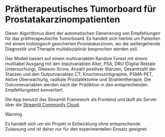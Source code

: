 # Prätherapeutisches Tumorboard für Prostatakarzinompatienten

Dieser Algorithmus dient der automatischen Generierung von Empfehlungen für das prätherapeutische Tumorboard.
Es handelt sich hierbei um Patienten mit einem histologisch gesicherten Prostatakarzinom, wo die weitergehende Diagnostik und Therapie multidisziplinär besprochen werden soll.

Das Modell basiert auf einem multivariablen Random Forest mit einem multilabel Ausgang mit den Inputvariablen Alter, PSA, DRU (Digital Rektale Untersuchung), Gleason-Score, Anzahl positiver Stanzen, Gesamtzahl der Stanzen
und den Outputvariablen CT, Knochenszintigraphie, PSMA-PET, Aktive Überwachung, radikale Prostatektomie und Strahlentherapie. Die Outcomevariablen werden nach der Prädiktion in den entsprechenden Empfehlungstext konvertiert.

Die App benutzt das Streamlit Framework als Frontend und läuft als Server über die [Streamlit Community Cloud](https://pretbappapprf-jrjlsn4igt49nrtd3xy3pd.streamlit.app).


> [!Warning]
> Es handelt sich um ein Projekt in Entwicklung ohne entsprechende Zulassung und ist daher nur für den experimentellen Einsatz geeignet.
